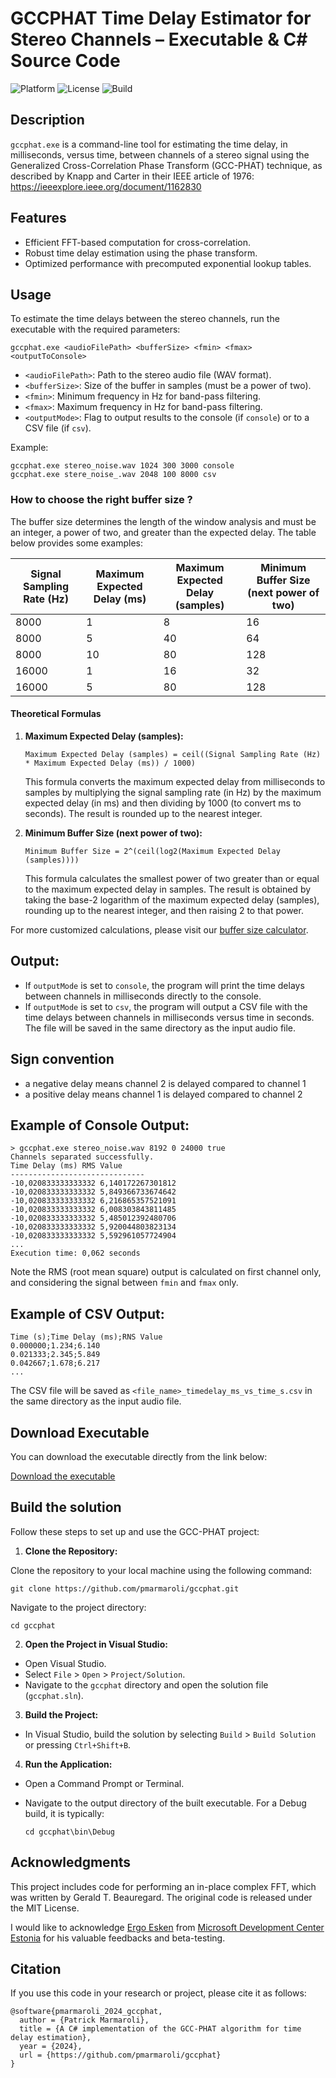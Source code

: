 # GCCPHAT Time Delay Estimator for Stereo Channels – Executable & C# Source Code

![Platform](https://img.shields.io/badge/platform-Windows%20%7C%20MacOS%20%7C%20Linux-lightgrey)
![License](https://img.shields.io/badge/license-MIT-green)
![Build](https://img.shields.io/badge/build-passing-brightgreen)

Description
-----------
```gccphat.exe``` is a command-line tool for estimating the time delay, in milliseconds, versus time, between channels of a stereo signal using the Generalized Cross-Correlation Phase Transform (GCC-PHAT) technique, as described by Knapp and Carter in their IEEE article of 1976: https://ieeexplore.ieee.org/document/1162830

Features
---------
- Efficient FFT-based computation for cross-correlation.
- Robust time delay estimation using the phase transform.
- Optimized performance with precomputed exponential lookup tables.

Usage
-----
To estimate the time delays between the stereo channels, run the executable with the required parameters:

```
gccphat.exe <audioFilePath> <bufferSize> <fmin> <fmax> <outputToConsole>
```

- ```<audioFilePath>```: Path to the stereo audio file (WAV format).
- ```<bufferSize>```: Size of the buffer in samples (must be a power of two).
- ```<fmin>```: Minimum frequency in Hz for band-pass filtering.
- ```<fmax>```: Maximum frequency in Hz for band-pass filtering.
- ``` <outputMode> ```: Flag to output results to the console (if `console`) or to a CSV file (if `csv`).

Example:
```
gccphat.exe stereo_noise.wav 1024 300 3000 console
gccphat.exe stere_noise_.wav 2048 100 8000 csv
```

### How to choose the right buffer size ?

The buffer size determines the length of the window analysis and must be an integer, a power of two, and greater than the expected delay. The table below provides some examples:

| Signal Sampling Rate (Hz) | Maximum Expected Delay (ms) | Maximum Expected Delay (samples) | Minimum Buffer Size (next power of two) |
|----------------------------|-----------------------------|-----------------------------------|-----------------------------------------|
| 8000                       | 1                           | 8                                 | 16                                      |
| 8000                       | 5                           | 40                                | 64                                      |
| 8000                       | 10                          | 80                                | 128                                     |
| 16000                      | 1                           | 16                                | 32                                      |
| 16000                      | 5                           | 80                                | 128                                     |

#### Theoretical Formulas

1. **Maximum Expected Delay (samples):**
   ```
   Maximum Expected Delay (samples) = ceil((Signal Sampling Rate (Hz) * Maximum Expected Delay (ms)) / 1000)
   ````
   This formula converts the maximum expected delay from milliseconds to samples by multiplying the signal sampling rate (in Hz) by the maximum expected delay (in ms) and then dividing by 1000 (to convert ms to seconds). The result is rounded up to the nearest integer.

2. **Minimum Buffer Size (next power of two):**
   ```
   Minimum Buffer Size = 2^(ceil(log2(Maximum Expected Delay (samples))))
   ```
   This formula calculates the smallest power of two greater than or equal to the maximum expected delay in samples. The result is obtained by taking the base-2 logarithm of the maximum expected delay (samples), rounding up to the nearest integer, and then raising 2 to that power.

For more customized calculations, please visit our [buffer size calculator](https://pmarmaroli.github.io/bufferSizeCalculator.html).


Output:
----

- If `outputMode` is set to `console`, the program will print the time delays between channels in milliseconds directly to the console.
- If `outputMode` is set to `csv`, the program will output a CSV file with the time delays between channels in milliseconds versus time in seconds. The file will be saved in the same directory as the input audio file.

Sign convention
---
- a negative delay means channel 2 is delayed compared to channel 1
- a positive delay means channel 1 is delayed compared to channel 2

Example of Console Output:
---

```
> gccphat.exe stereo_noise.wav 8192 0 24000 true
Channels separated successfully.
Time Delay (ms) RMS Value
------------------------------
-10,020833333333332 6,140172267301812
-10,020833333333332 5,849366733674642
-10,020833333333332 6,216865357521091
-10,020833333333332 6,008303843811485
-10,020833333333332 5,485012392480706
-10,020833333333332 5,920044803823134
-10,020833333333332 5,592961057724904
...
Execution time: 0,062 seconds
```

Note the RMS (root mean square) output is calculated on first channel only, and considering the signal between `fmin` and `fmax` only.

Example of CSV Output:
---

```
Time (s);Time Delay (ms);RNS Value
0.000000;1.234;6.140
0.021333;2.345;5.849
0.042667;1.678;6.217
...
``` 

The CSV file will be saved as `<file_name>_timedelay_ms_vs_time_s.csv` in the same directory as the input audio file.

Download Executable
---
You can download the executable directly from the link below:

[Download the executable](https://github.com/pmarmaroli/gccphat/blob/main/gccphat.zip)


Build the solution
------------------

Follow these steps to set up and use the GCC-PHAT project:

1. **Clone the Repository:**
   
Clone the repository to your local machine using the following command:

```
git clone https://github.com/pmarmaroli/gccphat.git
```

Navigate to the project directory:

```
cd gccphat
```

2. **Open the Project in Visual Studio:**
- Open Visual Studio.
- Select `File` > `Open` > `Project/Solution`.
- Navigate to the `gccphat` directory and open the solution file (`gccphat.sln`).

3. **Build the Project:**
- In Visual Studio, build the solution by selecting `Build` > `Build Solution` or pressing `Ctrl+Shift+B`.

4. **Run the Application:**
- Open a Command Prompt or Terminal.
- Navigate to the output directory of the built executable. For a Debug build, it is typically:

  ```
  cd gccphat\bin\Debug
  ```


Acknowledgments
---------------

This project includes code for performing an in-place complex FFT, which was written by Gerald T. Beauregard. The original code is released under the MIT License.

I would like to acknowledge [Ergo Esken](https://www.linkedin.com/in/ergo-esken) from [Microsoft Development Center Estonia](https://www.facebook.com/MSDevEstonia/) for his valuable feedbacks and beta-testing.

Citation
--

If you use this code in your research or project, please cite it as follows:

```
@software{pmarmaroli_2024_gccphat,
  author = {Patrick Marmaroli},
  title = {A C# implementation of the GCC-PHAT algorithm for time delay estimation},
  year = {2024},
  url = {https://github.com/pmarmaroli/gccphat}
}
```
